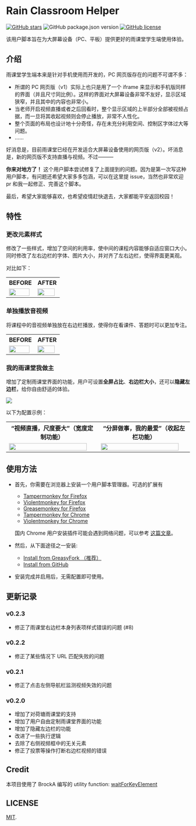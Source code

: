 # Rain Classroom Helper

<p><a href="https://github.com/RainEggplant/rain-classroom-helper" target="_blank"><img alt="GitHub stars" src="https://img.shields.io/github/stars/RainEggplant/rain-classroom-helper?style=social"></a> <img alt="GitHub package.json version" src="https://img.shields.io/github/package-json/v/RainEggplant/rain-classroom-helper"> <a href="https://github.com/RainEggplant/rain-classroom-helper/blob/master/LICENSE"><img alt="GitHub license" src="https://img.shields.io/github/license/RainEggplant/rain-classroom-helper"></a></p>

该用户脚本旨在为大屏幕设备（PC、平板）提供更好的雨课堂学生端使用体验。

## 介绍

雨课堂学生端本来是针对手机使用而开发的，PC 网页版存在的问题不可谓不多：
- 所谓的 PC 网页版（v1）实际上也只是用了一个 iframe 来显示和手机版同样的界面（并且尺寸同比例）。这样的界面对大屏幕设备非常不友好，显示区域狭窄，并且其中的内容也非常小。
- 当老师开启视频直播或者之后回看时，整个显示区域的上半部分全部被视频占据，而一旦将其收起视频则会停止播放，非常不人性化。
- 整个页面的布局也设计地十分奇怪，存在未充分利用空间、控制区字体过大等问题。
- ……

好消息是，目前雨课堂已经在开发适合大屏幕设备使用的网页版（v2）。坏消息是，新的网页版不支持直播与视频。不过———

**你来对地方了！** 这个用户脚本尝试修复了上面提到的问题。因为是第一次写这种用户脚本，有问题还希望大家多多包涵，可以在这里提 issue，当然也非常欢迎 pr 和我一起修正、完善这个脚本。

最后，希望大家能够喜欢，也希望疫情赶快退去，大家都能平安返回校园！

## 特性

### 更改元素样式

修改了一些样式，增加了空间的利用率，使中间的课程内容能够自适应窗口大小。同时修改了左右边栏的字体、图片大小，并对齐了左右边栏，使得界面更美观。

对比如下：

<table>
  <tr>
    <th>BEFORE</th>
    <th>AFTER</th>
  </tr>
  <tr>
    <td>
      <a href="https://sm.ms/image/KDiEYV4MIX7cC1F" target="_blank"><img src="https://i.loli.net/2020/02/13/KDiEYV4MIX7cC1F.jpg" width="95%" ></a>
    </td>
    <td>
      <a href="https://sm.ms/image/TjHUGYAes5xqX7w" target="_blank"><img src="https://i.loli.net/2020/02/19/TjHUGYAes5xqX7w.jpg" width="95%" ></a>
    </td>
  </tr>
</table>


### 单独播放音视频

将课程中的音视频单独放在右边栏播放，使得你在看课件、答题时可以更加专注。

<table>
  <tr>
    <th>BEFORE</th>
    <th>AFTER</th>
  </tr>
  <tr>
    <td>
      <a href="https://sm.ms/image/2eOzaVmf68bn3Xg" target="_blank"><img src="https://i.loli.net/2020/02/13/2eOzaVmf68bn3Xg.jpg" width="95%" ></a>
    </td>
    <td>
      <a href="https://sm.ms/image/81wdClvXtZ5iNeI" target="_blank"><img src="https://i.loli.net/2020/02/13/81wdClvXtZ5iNeI.jpg" width="95%" ></a>
    </td>
  </tr>
</table>

### 我的雨课堂我做主

增加了定制雨课堂界面的功能，用户可设置**全屏占比**、**右边栏大小**，还可以**隐藏左边栏**，给你自由舒适的体验。

<a href="https://sm.ms/image/75U2RevFNwuP8rz" target="_blank"><img src="https://i.loli.net/2020/02/19/75U2RevFNwuP8rz.jpg" ></a>

以下为配置示例：

<table>
  <tr>
    <th>“视频直播，尺度要大”（宽度定制功能）</th>
    <th>“分屏做事，我的最爱”（收起左栏功能）</th>
  </tr>
  <tr>
    <td>
      <a href="https://sm.ms/image/d4FcaHMWb83wyvj" target="_blank"><img src="https://i.loli.net/2020/02/19/d4FcaHMWb83wyvj.jpg" width="95%" ></a>
    </td>
    <td>
      <a href="https://sm.ms/image/vfPNsSyrdmOIj3u" target="_blank"><img src="https://i.loli.net/2020/02/19/vfPNsSyrdmOIj3u.jpg" width="95%" ></a>
    </td>
  </tr>
</table>


## 使用方法

- 首先，你需要在浏览器上安装一个用户脚本管理器。可选的扩展有
  - [Tampermonkey for Firefox](https://addons.mozilla.org/zh-CN/firefox/addon/tampermonkey/)
  - [Violentmonkey for Firefox](https://addons.mozilla.org/en-US/firefox/addon/violentmonkey/)
  - [Greasemonkey for Firefox](https://addons.mozilla.org/en-US/firefox/addon/greasemonkey/)
  - [Tampermonkey for Chrome](https://chrome.google.com/webstore/detail/tampermonkey/dhdgffkkebhmkfjojejmpbldmpobfkfo)
  - [Violentmonkey for Chrome](https://chrome.google.com/webstore/detail/violentmonkey/jinjaccalgkegednnccohejagnlnfdag)

  国内 Chrome 用户安装插件可能会遇到网络问题，可以参考 [这篇文章](https://zhuanlan.zhihu.com/p/80305764)。

- 然后，从下面途径之一安装:
  - [Install from GreasyFork （推荐）](https://greasyfork.org/zh-CN/scripts/396387-rain-classroom-helper)
  - [Install from GitHub](https://raw.githubusercontent.com/RainEggplant/rain-classroom-helper/master/rain-classroom-helper.user.js)

- 安装完成并启用后，无需配置即可使用。


## 更新记录

### v0.2.3
- 修正了雨课堂右边栏本身列表项样式错误的问题 (#8)

### v0.2.2

- 修正了某些情况下 URL 匹配失败的问题

### v0.2.1

- 修正了点击左侧导航栏监测视频失效的问题

### v0.2.0

- 增加了对荷塘雨课堂的支持
- 增加了用户自由定制雨课堂界面的功能
- 增加了隐藏左边栏的功能
- 改进了一些执行逻辑
- 去除了右侧视频框中的无关元素
- 修正了投票等操作打断右边栏视频的错误


## Credit

本项目使用了 BrockA 编写的 utility function: [waitForKeyElement](https://gist.githubusercontent.com/BrockA/2625891)

## LICENSE
[MIT](LICENSE).
